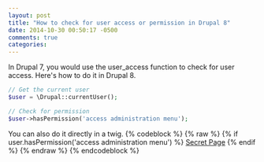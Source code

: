 ```yaml
---
layout: post
title: "How to check for user access or permission in Drupal 8"
date: 2014-10-30 00:50:17 -0500
comments: true
categories:
---
```

In Drupal 7, you would use the user_access function to check for user access. Here's how to do it in Drupal 8.

``` php How to check for permission in Drupal 8
// Get the current user
$user = \Drupal::currentUser();

// Check for permission
$user->hasPermission('access administration menu');
```

You can also do it directly in a twig.
{% codeblock %}
{% raw %}
{% if user.hasPermission('access administration menu') %}
  <a class="admin-link" href="/secret/page">Secret Page</a>
{% endif %}
{% endraw %}
{% endcodeblock %}
